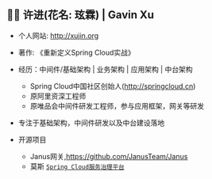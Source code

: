 ## 👨‍🚒 许进(花名: 玹霖) | Gavin Xu

- 个人网站: http://xujin.org
- 著作: 《重新定义Spring Cloud实战》
- 经历：中间件/基础架构 | 业务架构 | 应用架构 | 中台架构
    - Spring Cloud中国社区创始人(http://springcloud.cn)
    - 原阿里资深工程师
    - 原唯品会中间件研发工程师，参与应用框架，网关等研发

- 专注于基础架构，中间件研发以及中台建设落地

- 开源项目
    - Janus网关,https://github.com/JanusTeam/Janus
    - 莫斯 [`Spring Cloud服务治理平台`](https://github.com/SpringCloud/Moss)
   
